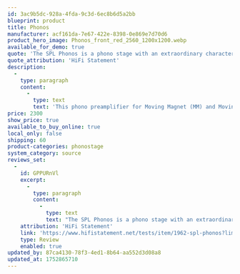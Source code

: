 ```yaml
---
id: 3ac9b5dc-928a-4fda-9c3d-6ec8b6d5a2bb
blueprint: product
title: Phonos
manufacturer: acf161da-7e67-422e-8398-0e869e7d70d6
product_hero_image: Phonos_front_red_2560_1200x1200.webp
available_for_demo: true
quote: 'The SPL Phonos is a phono stage with an extraordinary character. With so much sound quality, the price is well below the musical equivalent.'
quote_attribution: 'HiFi Statement'
description:
  -
    type: paragraph
    content:
      -
        type: text
        text: 'This phono preamplifier for Moving Magnet (MM) and Moving Coil (MC) pickup systems is based on the legendary Douglas-Self-Design.'
price: 2300
show_price: true
available_to_buy_online: true
local_only: false
shipping: 60
product-categories: phonostage
system_category: source
reviews_set:
  -
    id: GPPURnVl
    excerpt:
      -
        type: paragraph
        content:
          -
            type: text
            text: "The SPL Phonos is a phono stage with an extraordinary character.\_With so much sound quality, the price is well below the musical equivalent."
    attribution: 'HiFi Statement'
    link: 'https://www.hifistatement.net/tests/item/1962-spl-phonos?limitstart=0'
    type: Review
    enabled: true
updated_by: 87ca4130-78f3-4ed1-8b64-aa552d3d08a8
updated_at: 1752865710
---
```

